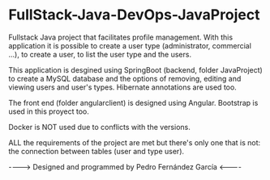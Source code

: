# FullStack-Java-DevOps-JavaProject

Fullstack Java project that facilitates profile management.
With this application it is possible to create a user type (administrator, commercial ...), to create a user, to list the user type and the users.

This application is desgined using SpringBoot (backend, folder JavaProject) to create a MySQL database and the options of removing, editing and viewing users 
and user's types. Hibernate annotations are used too.

The front end (folder angularclient) is designed using Angular. Bootstrap is used in this proyect too.

Docker is NOT used due to conflicts with the versions.


ALL the requirements of the project are met but there's only one that is not: the connection between tables (user and type user).



----> Designed and programmed by Pedro Fernández García <----
